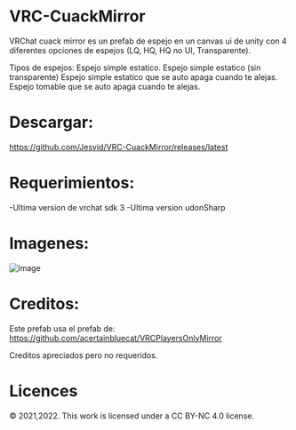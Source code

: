 # VRC-CuackMirror
VRChat cuack mirror es un prefab de espejo en un canvas ui de unity con 4 diferentes opciones de espejos (LQ, HQ, HQ no UI, Transparente).

Tipos de espejos:
Espejo simple estatico.
Espejo simple estatico (sin transparente)
Espejo simple estatico que se auto apaga cuando te alejas.
Espejo tomable que se auto apaga cuando te alejas.


# Descargar:
https://github.com/Jesvid/VRC-CuackMirror/releases/latest


# Requerimientos:
-Ultima version de vrchat sdk 3
-Ultima version udonSharp
# Imagenes:
![image](https://user-images.githubusercontent.com/52258487/144955349-8a830368-1ee4-406b-8644-13706fa3a992.png)


# Creditos:
Este prefab usa el prefab de:
https://github.com/acertainbluecat/VRCPlayersOnlyMirror

Creditos apreciados pero no requeridos.

# Licences
© 2021,2022. This work is licensed under a CC BY-NC 4.0 license.
